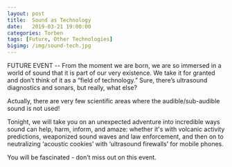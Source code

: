 ```yaml
---
layout: post
title:  Sound as Technology
date:   2019-03-21 19:00:00
categories: Torben
tags: [Future, Other Technologies]
bigimg: /img/sound-tech.jpg
---
```


FUTURE EVENT -- From the moment we are born, we are so immersed in a world of sound that it is part of our very existence. We take it for granted and don’t think of it as a “field of technology.” Sure, there’s ultrasound diagnostics and sonars, but really, what else?

Actually, there are very few scientific areas where the audible/sub-audible sound is not used! 

Tonight, we will take you on an unexpected adventure into incredible ways sound can help, harm, inform, and amaze: whether it's with volcanic activity predictions, weaponized sound waves and law enforcement, and then on to neutralizing ‘acoustic cookies’ with ‘ultrasound firewalls’ for mobile phones.

You will be fascinated - don’t miss out on this event.
